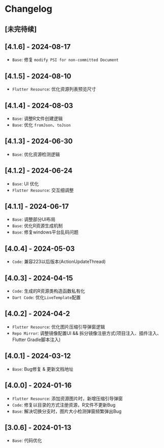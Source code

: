 # Changelog

## [未完待续]

###

## [4.1.6] - 2024-08-17

- `Base`: 修复 `modify PSI for non-committed Document`

## [4.1.5] - 2024-08-10

- `Flutter Resource`: 优化资源列表预览尺寸

## [4.1.4] - 2024-08-03

- `Base`: 调整R文件创建逻辑
- `Base`: 优化 `fromJson`、`toJson`

## [4.1.3] - 2024-06-30

- `Base`: 优化资源检测逻辑

## [4.1.2] - 2024-06-24

- `Base`: UI 优化
- `Flutter Resource`: 交互细调整

## [4.1.1] - 2024-06-17

- `Base`: 调整部分UI布局
- `Base`: 优化R资源生成机制
- `Base`: 修复windows平台乱码问题

## [4.0.4] - 2024-05-03

- `Code`: 兼容223以后版本(ActionUpdateThread)

## [4.0.3] - 2024-04-15

- `Code`: 生成的R资源类构造函数私有化
- `Dart Code`: 优化`LiveTemplate`配置

## [4.0.2] - 2024-04-2

- `Flutter Resource`: 优化图片压缩引导弹窗逻辑
- `Repo Mirror`: 调整镜像配置UI && 拆分镜像注册方式(项目注入、插件注入、Flutter Gradle脚本注入)

## [4.0.1] - 2024-03-12

- `Base`: Bug修复 & 更新文档地址

## [4.0.0] - 2024-01-16

- `Flutter Resource`: 添加资源图片时，新增压缩引导弹窗
- `Code`: 修复以目录的方式注册资源，R文件不更新Bug
- `Base`: 解决切换分支时，图片大小检测弹窗频繁弹出Bug

## [3.0.6] - 2024-01-13

- `Base`: 代码优化